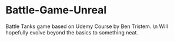 # Battle-Game-Unreal
 Battle Tanks game based on Udemy Course by Ben Tristem. \n
 Will hopefully evolve beyond the basics to something neat.
